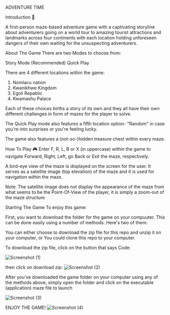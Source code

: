ADVENTURE TIME


Introduction 👀

A first-person maze-based adventure game with a captivating storyline about adventurers going on a world tour to amazing tourist attractions and landmarks across four continents with each location holding unforeseen dangers of their own waiting for the unsuspecting adventurers.

About The Game
There are two Modes to choose from:

Story Mode (Recommended)
Quick Play

There are 4 different locations within the game:
1. Nomlacu nation
2. Kwanikhwe Kingdom
3. Egoli Repablic
4. Kwamashu Palace

Each of these choices births a story of its own and they all have their own different challenges in form of mazes for the player to solve.

The Quick Play mode also features a fifth location option- "Random" in case you're into surprises or you're feeling lucky.

The game also features a (not-so-)hidden treasure chest within every maze.

How To Play 🎮
Enter F, R, L, B or X (in uppercase) within the game to navigate Forward, Right, Left, go Back or Exit the maze, respectively.

A bird-eye view of the maze is displayed on the screen for the user. It serves as a satellite image (top elevation) of the maze and it is used for navigation within the maze.

Note: The satellite image does not display the appearance of the maze from what seems to be the Point-Of-View of the player, it is simply a zoom-out of the maze structure

Starting The Game
To enjoy this game:

First, you want to download the folder for the game on your compuuter. This can be done easily using a number of methods. Here's two of them:

You can either choose to download the zip file for this repo and unzip it on your computer, or
You could clone this repo to your computer.

To download the zip file, click on the button that says Code:

![Screenshot (1)](https://github.com/Bby-onnza/the_Maze-project/assets/111060448/bfc1e41e-6d30-40e5-89f0-8d2f2c266709)

then click on download zip:
![Screenshot (2)](https://github.com/Bby-onnza/the_Maze-project/assets/111060448/84028358-549a-4a54-93bf-dc0801933d8e)

After you've downloaded the game folder on your computer using any of the methods above, simply open the folder and click on the executable (application) maze file to launch

![Screenshot (3)](https://github.com/Bby-onnza/the_Maze-project/assets/111060448/3dd118e2-f258-4299-8767-ae71360b1f0e)

ENJOY THE GAME!
![Screenshot (4)](https://github.com/Bby-onnza/the_Maze-project/assets/111060448/5c0a6764-c072-4205-ad86-1c3c37f6aae2)



